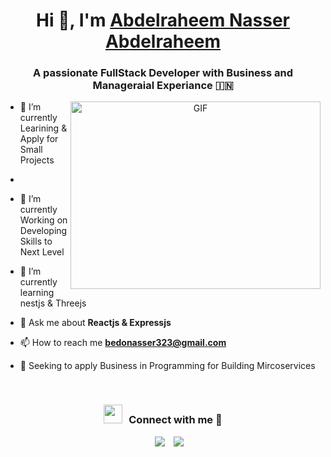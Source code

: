 

<h1 align="center">Hi 👋, I'm <a href="https://100rabhcsmc.github.io/Me.io/" target="blank">
Abdelraheem Nasser Abdelraheem</a></h1>
<h3 align="center">A passionate FullStack Developer with Business and Manageraial Experiance &#127470;&#127475</h3>

<a target="_blank" align="center">
  <img align="right" top="500" height="300" width="400" alt="GIF" src="https://media.giphy.com/media/SWoSkN6DxTszqIKEqv/giphy.gif">
</a>

- 🔭 I’m currently Learining & Apply for Small Projects
-  
- 🌱 I’m currently Working on Developing Skills to Next Level

- 🌱 I’m currently learning nestjs & Threejs

- 💬 Ask me about **Reactjs & Expressjs**

- 📫 How to reach me **bedonasser323@gmail.com**

- 📄 Seeking to apply Business  in Programming for Building Mircoservices
<br/>
<h3 align="center" > <img src="https://media.giphy.com/media/iY8CRBdQXODJSCERIr/giphy.gif" width="30" height="30" style="margin-right: 10px;">Connect with me 🤝 </h3>

<p align="center">

 <div align="center"  class="icons-social" style="margin-left: 10px;">
        <a style="margin-left: 10px;"  target="_blank" href="https://images.app.goo.gl/5BX62XgESxCgTbcC8">
			<img src="https://img.icons8.com/doodle/40/000000/linkedin--v2.png"></a>
        <a style="margin-left: 10px;" target="_blank" href="https://instagram.com/100rabhch](https://www.facebook.com/bedo.nasser.752">
			<img src="https://img.icons8.com/doodle/40/000000/instagram-new--v2.png"></a>
      </div>

</p>
